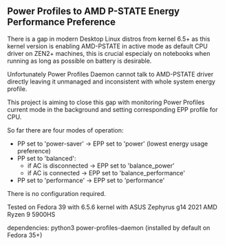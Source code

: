 ## Power Profiles to AMD P-STATE Energy Performance Preference

There is a gap in modern Desktop Linux distros from kernel 6.5+ as this kernel version is enabling AMD-PSTATE in active mode as default CPU driver on ZEN2+ machines, this is crucial especialy on notebooks when running as long as possible on battery is desirable.

Unfortunately Power Profiles Daemon cannot talk to AMD-PSTATE driver directly leaving it unmanaged and inconsistent with whole system energy profile.

This project is aiming to close this gap with monitoring Power Profiles current mode in the background and setting corresponding EPP profile for CPU.

So far there are four modes of operation:

* PP set to 'power-saver' -> EPP set to 'power' (lowest energy usage preference)
* PP set to 'balanced':
    * if AC is disconnected -> EPP set to 'balance_power'
    * if AC is connected -> EPP set to 'balance_performance'
* PP set to 'performance' -> EPP set to 'performance'

There is no configuration required.

Tested on Fedora 39 with 6.5.6 kernel with ASUS Zephyrus g14 2021 AMD Ryzen 9 5900HS

dependencies:
python3
power-profiles-daemon (installed by default on Fedora 35+)